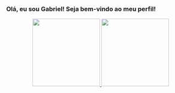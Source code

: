 ### Olá, eu sou Gabriel! Seja bem-vindo ao meu perfil!

<div align="center">
  <a href="https://github.com/gabrielpser">
  <img height="180em" src="https://github-readme-stats.vercel.app/api?username=gabrielpser&show_icons=true&theme=tokyonight&include_all_commits=true&count_private=true"/>
  <img height="180em" src="https://github-readme-stats.vercel.app/api/top-langs/?username=gabrielpser&layout=compact&langs_count=7&theme=tokyonight"/>
</div>














<!--
**gabrielpser/gabrielpser** is a ✨ _special_ ✨ repository because its `README.md` (this file) appears on your GitHub profile.

Here are some ideas to get you started:

- 🔭 I’m currently working on ...
- 🌱 I’m currently learning ...
- 👯 I’m looking to collaborate on ...
- 🤔 I’m looking for help with ...
- 💬 Ask me about ...
- 📫 How to reach me: ...
- 😄 Pronouns: ...
- ⚡ Fun fact: ...
-->
